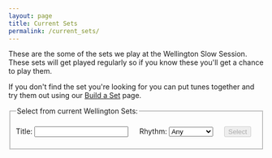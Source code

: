 ```yaml
---
layout: page
title: Current Sets
permalink: /current_sets/
---
```


These are the some of the sets we play at the Wellington Slow Session. These sets will get played regularly so if you know these you'll get a chance to play them.

If you don't find the set you're looking for you can put tunes together and try them out using our <a href="/build_a_set/">Build a Set</a> page.

<div id="audioPlayer"></div>

<fieldset>
    <legend>Select from current Wellington Sets:</legend>    
    <form id="wellington" method="get">
        <br />
        <span title="Filter the Sets Archive for sets by title or by type such as 'reel', 'jig', 'polka'.">        
        Title:
        <input type="text" id="title-box" name="title" value='' onkeydown="enable_button()">
        &emsp;
        Rhythm:
        <select id="rhythm-box" name="rhythm"  onChange="enable_button()">
            <option value="">Any</option>
            <option value="reel">Reel</option>
            <option value="jig">Jig</option>
            <option value="slip jig">Slip Jig</option>
            <option value="polka">Polka</option>
            <option value="hornpipe">Hornpipe</option>
            <option value="slide">Slide</option>
            <option value="waltz">Waltz</option>
            <option value="barndance">Barndance</option>
            <option value="planxty">Planxty</option>
            <option value="mazurka">Mazurka</option>
        </select>
        </span>    
        &emsp;
        <span title="Run the filter with the default settings to see the whole list">
        <input class="filterButton filterDisabled" id="submit_button" type="submit" name="submit" value="Select" disabled>
        </span>      
    </form>
    <p></p>
    <div id="sets-count"></div>
</fieldset>

<br />
<div id="sets-table"></div>
<div id="abc-textareas"></div>

<script>
    window.store = {
      {% assign setID = 100 %}
      {% for set in site.sets %}
          "{{ setID }}": {
              "title": "{{ set.title | xml_escape }}",
              "setID": "{{ setID }}",
              "rhythm": "{{ set.rhythm | xml_escape }}",
              "location": "{{ set.location | xml_escape }}",
              "url": "{{ set.url | absolute_url }}",
              "setTunes": "{{ set.tunes | xml_escape }}",
              "setTitles": "{% for setTune in set.tunes %}{% assign siteTunes = site.tunes | where: 'titleID', setTune %}{% for tune in siteTunes %}{{ tune.title | xml_escape }}{% endfor %}{% unless forloop.last %}, {% endunless %}{% endfor %}",
              "setURLs": "{% for setTune in set.tunes %}{% assign setTuneURL = setTune | replace: 'md', 'html' | prepend: '/tunes/' %}{% assign siteTunes = site.tunes | where: 'titleID', setTune %}{% for tune in siteTunes %}<a href=\"{{ setTuneURL | absolute_url | uri_escape }}\">{{ tune.title | escape }} ({{ tune.key}}{{ tune.mode}})</a>{% endfor %}{% unless forloop.last %}, {% endunless %}{% endfor %}",
              "tuneMP3s": "{% for setTune in set.tunes %}{% assign setTuneMP3 = setTune | replace: 'md', 'mp3' | prepend: '/mp3/' %}{% assign setTuneURL = setTune | replace: 'md', 'html' | prepend: '/tunes/' %}{% assign siteTunes = site.tunes | where: 'mp3_file', setTuneMP3 %}{% for tune in siteTunes %}{{ tune.mp3_file | prepend: site.mp3_host }}{% endfor %}{% unless forloop.last %}, {% endunless %}{% endfor %}",
          },
          {% assign setID = setID | plus: 1 %}
      {% endfor %}
    };

</script>

<script type="text/javascript" src="{{ site.js_host }}/js/lunr.min.js"></script>
<script type="text/javascript" src="{{ site.js_host }}/js/build_sets.js"></script>

<script>
$(document).ready(function() {
    audioPlayer.innerHTML = createAudioPlayer();

    /* Set initial sort order */
    $.tablesorter.defaults.sortList = [[0,0]];

    $("#search-results").tablesorter({
        headers: {
            2: {
                sorter: false
            },  
            3: {
                sorter: false
            }
        }
    });   
});
</script>

<script>
    function enable_button() {
        submit_button.disabled = false;
        submit_button.style.opacity=1.0;
        submit_button.style.cursor='pointer';
    }
</script>
